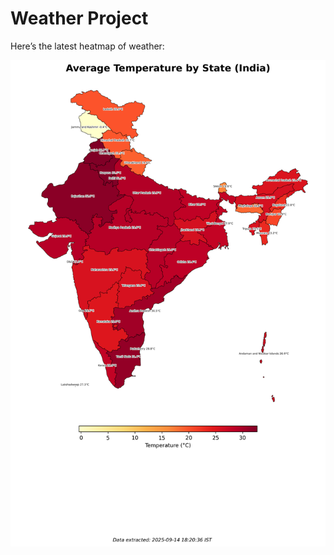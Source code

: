 # Weather Project

Here’s the latest heatmap of weather:

![India Heatmap](docs/assets/india_heatmap.png?v=C6BA1E)
